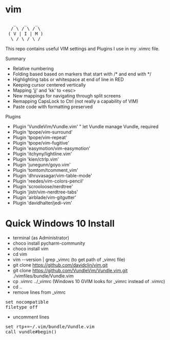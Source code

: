 # vim

<pre>
   _   _   _  
  / \ / \ / \ 
 ( V | I | M )
  \_/ \_/ \_/ 
</pre>

This repo contains useful VIM settings and Plugins I use in my .vimrc file.

Summary
- Relative numbering
- Folding based based on markers that start with /* and end with */
- Highlighting tabs or whitespace at end of line in RED
- Keeping cursor centered vertically
- Mapping 'jj' and 'kk' to \<esc\>
- New mappings for navigating through split screens
- Remapping CapsLock to Ctrl (not really a capability of VIM)
- Paste code with formatting preserved

Plugins
- Plugin 'VundleVim/Vundle.vim'   " let Vundle manage Vundle, required
- Plugin 'tpope/vim-surround'
- Plugin 'tpope/vim-repeat'
- Plugin 'tpope/vim-fugitive'
- Plugin 'easymotion/vim-easymotion'
- Plugin 'itchyny/lightline.vim'
- Plugin 'kien/ctrlp.vim'
- Plugin 'junegunn/goyo.vim'
- Plugin 'tomtom/tcomment_vim'
- Plugin 'dhruvasagar/vim-table-mode'
- Plugin 'reedes/vim-colors-pencil'
- Plugin 'scrooloose/nerdtree'
- Plugin 'jistr/vim-nerdtree-tabs'
- Plugin 'airblade/vim-gitgutter'
- Plugin 'davidhalter/jedi-vim'

# Quick Windows 10 Install
- terminal (as Administrator)
- choco install pycharm-community 
- choco install vim
- cd vim
- vim --version | grep _vimrc  (to get path of _vimrc file)
- git clone https://github.com/davidclin/vim.git
- git clone https://github.com/VundleVim/Vundle.vim.git ./vimfiles/bundle/Vundle.vim
- cp .vimrc ../_vimrc  (Windows 10 GVIM looks for _vimrc instead of .vimrc)
- cd ..
- remove lines from _vimrc
<pre>
set nocompatible
filetype off
</pre>
- uncomment lines
<pre>
set rtp+=~/.vim/bundle/Vundle.vim
call vundle#begin()
</pre>
